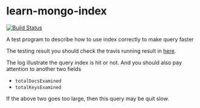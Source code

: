 # learn-mongo-index

[![Build Status](https://travis-ci.org/ufo22940268/learn-mongo-index.svg?branch=master)](https://travis-ci.org/ufo22940268/learn-mongo-index)

A test program to describe how to use index correctly to make query faster

The testing result you should check the travis running result in [here](https://travis-ci.org/ufo22940268/learn-mongo-index).

The log illustrate the query index is hit or not. And you should also pay attention to another two fields

- `totalDocsExamined`
- `totalKeysExamined`

If the above two goes too large, then this query may be quit slow.

